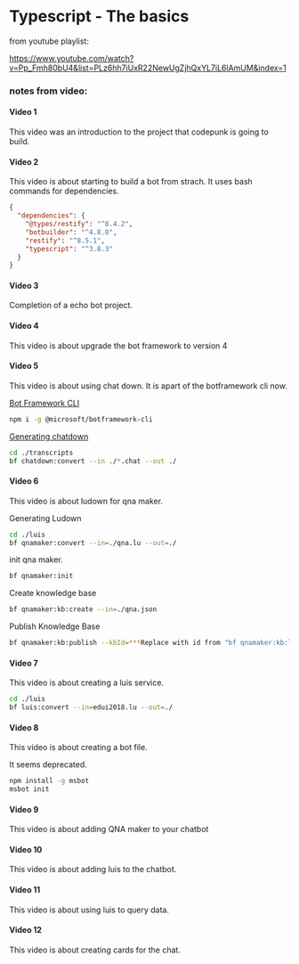 # Typescript - The basics

from youtube playlist:

https://www.youtube.com/watch?v=Pp_Fmh80bU4&list=PLz6hh7iUxR22NewUgZjhQxYL7iL6lAmUM&index=1

### notes from video:

#### Video 1

This video was an introduction to the project that codepunk is going to build.

#### Video 2

This video is about starting to build a bot from strach. It uses bash commands for dependencies.

```json
{
  "dependencies": {
    "@types/restify": "^8.4.2",
    "botbuilder": "^4.8.0",
    "restify": "^8.5.1",
    "typescript": "^3.8.3"
  }
}
```

#### Video 3

Completion of a echo bot project.

#### Video 4

This video is about upgrade the bot framework to version 4

#### Video 5

This video is about using chat down. It is apart of  the botframework cli now.

[Bot Framework CLI](https://github.com/microsoft/botframework-cli)

```bash
npm i -g @microsoft/botframework-cli
```

[Generating chatdown](https://github.com/microsoft/botframework-cli/blob/master/packages/chatdown/README.md#bf-chatdownconvert)

```bash
cd ./transcripts
bf chatdown:convert --in ./*.chat --out ./
```

#### Video 6

This video is about ludown for qna maker.

Generating Ludown

```bash
cd ./luis
bf qnamaker:convert --in=./qna.lu --out=./
```

init qna maker.

```bash
bf qnamaker:init
```

Create knowledge base

```bash 
bf qnamaker:kb:create --in=./qna.json
```

Publish Knowledge Base

```bash
bf qnamaker:kb:publish --kbId=***Replace with id from "bf qnamaker:kb:list"**
```

#### Video 7

This video is about creating a luis service.

```bash
cd ./luis
bf luis:convert --in=edui2018.lu --out=./
```

#### Video 8

This video is about creating a bot file.

It seems deprecated.

```bash
npm install -g msbot
msbot init
```

#### Video 9

This video is about adding QNA maker to your chatbot

#### Video 10

This video is about adding luis to the chatbot.

#### Video 11

This video is about using luis to query data.

#### Video 12

This video is about creating cards for the chat.